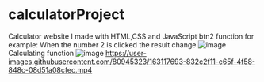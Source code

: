 # calculatorProject
Calculator website I made with HTML,CSS and JavaScript
btn2 function for example:
When the number 2 is clicked the result change
![image](https://user-images.githubusercontent.com/80945323/163118149-797a6594-1fe7-4ba8-97ae-c7088fccf308.png)
Calculating function
![image](https://user-images.githubusercontent.com/80945323/163118462-e080f537-4752-4c45-8b56-bfc45b54314c.png)
https://user-images.githubusercontent.com/80945323/163117693-832c2f11-c65f-4f58-848c-08d51a08cfec.mp4

